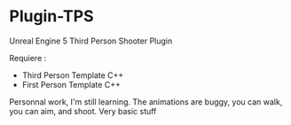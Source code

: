 # Plugin-TPS
Unreal Engine 5 Third Person Shooter Plugin

Requiere : 
- Third Person Template C++
- First Person Template C++

Personnal work, I'm still learning. The animations are buggy, you can walk, you can aim, and shoot. Very basic stuff

